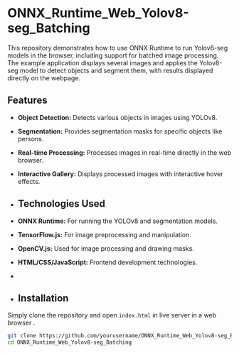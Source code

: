 # ONNX_Runtime_Web_Yolov8-seg_Batching
This repository demonstrates how to use ONNX Runtime to run Yolov8-seg models in the browser, including support for batched image processing. The example application displays several images and applies the Yolov8-seg model to detect objects and segment them, with results displayed directly on the webpage.

## Features

- **Object Detection:** Detects various objects in images using YOLOv8.
- **Segmentation:** Provides segmentation masks for specific objects like persons.
- **Real-time Processing:** Processes images in real-time directly in the web browser.
- **Interactive Gallery:** Displays processed images with interactive hover effects.

- ## Technologies Used

- **ONNX Runtime:** For running the YOLOv8 and segmentation models.
- **TensorFlow.js:** For image preprocessing and manipulation.
- **OpenCV.js:** Used for image processing and drawing masks.
- **HTML/CSS/JavaScript:** Frontend development technologies.
- 

- ## Installation
 Simply clone the repository and open `index.html` in live server in a web browser .

 ```bash
git clone https://github.com/yourusername/ONNX_Runtime_Web_Yolov8-seg_Batching.git
cd ONNX_Runtime_Web_Yolov8-seg_Batching
